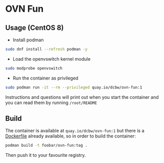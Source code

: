 # OVN Fun

## Usage (CentOS 8)

* Install podman

```bash
sudo dnf install --refresh podman -y
```

* Load the openvswitch kernel module

```bash
sudo modprobe openvswitch
```

* Run the container as privileged

```bash
sudo podman run -it --rm --privileged quay.io/dcbw/ovn-fun:1
```

Instructions and questions will print out when you start the container
and you can read them by running `/root/README`

## Build

The container is available at `quay.io/dcbw/ovn-fun:1` but
there is a [Dockerfile](Dockerfile) already available, so
in order to build the container:

```bash
podman build -t foobar/ovn-fun:tag .
```

Then push it to your favourite registry.
